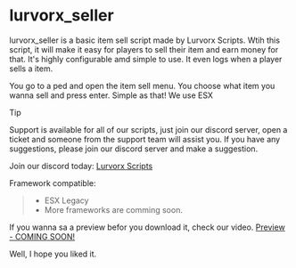 # lurvorx_seller
lurvorx_seller is a basic item sell script made by Lurvorx Scripts. Wtih this script, it will make it easy for players to sell their item and earn money for that. It's highly configurable amd simple to use. It even logs when a player sells a item.

You go to a ped and open the item sell menu. You choose what item you wanna sell and press enter. Simple as that! We use ESX

> [!TIP]
> Support is available for all of our scripts, just join our discord server, open a ticket and someone from the support team will assist you. If you have any suggestions, please join our discord server and make a suggestion.

Join our discord today: [Lurvorx Scripts](https://discord.gg/jJnE7yTYZW)

Framework compatible:
> - ESX Legacy
> - More frameworks are comming soon.

If you wanna sa a preview befor you download it, check our video.
[Preview - COMING SOON!]()

Well, I hope you liked it.
